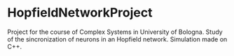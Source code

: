 # HopfieldNetworkProject

Project for the course of Complex Systems in University of Bologna.
Study of the sincronization of neurons in an Hopfield network.
Simulation made on C++.
